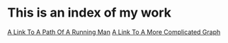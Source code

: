 # This is an index of my work
[A Link To A Path Of A Running Man](practice1.md)
[A Link To A More Complicated Graph](practice2.md)
